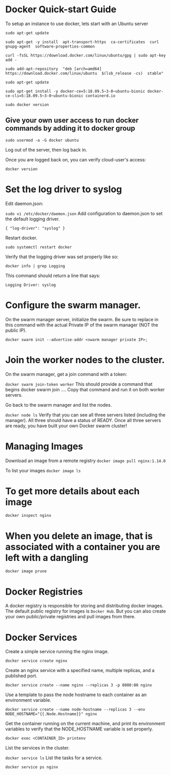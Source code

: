 # Docker Quick-start Guide
To setup an instance to use docker, lets start with an Ubuntu server 


`sudo apt-get update`

`sudo apt-get -y install 
  apt-transport-https 
  ca-certificates 
  curl 
  gnupg-agent 
  software-properties-common`
  
  
  `curl -fsSL https://download.docker.com/linux/ubuntu/gpg | sudo apt-key add -`


`sudo add-apt-repository 
  "deb [arch=amd64] https://download.docker.com/linux/ubuntu 
  $(lsb_release -cs) 
  stable"`
  
  
  ```sudo apt-get update```
  
  `sudo apt-get install -y docker-ce=5:18.09.5~3-0~ubuntu-bionic docker-ce-cli=5:18.09.5~3-0~ubuntu-bionic containerd.io`
  
  `sudo docker version`
  
  ## Give your own user access to run docker commands by adding it to docker group
  

`sudo usermod -a -G docker ubuntu`

Log out of the server, then log back in.

Once you are logged back on, you can verify cloud-user's access:

`docker version`

# Set the log driver to syslog
Edit daemon.json:

`sudo vi /etc/docker/daemon.json`
Add configuration to daemon.json to set the default logging driver.

`{
  "log-driver": "syslog"
}`

Restart docker.

`sudo systemctl restart docker`

Verify that the logging driver was set properly like so:

`docker info | grep Logging`

This command should return a line that says:

`Logging Driver: syslog`


# Configure the swarm manager.
On the swarm manager server, initialize the swarm. Be sure to replace <swarm manager private IP> in this command with the actual Private IP of the swarm manager (NOT the public IP).

`docker swarm init --advertise-addr <swarm manager private IP>;`


# Join the worker nodes to the cluster.
On the swarm manager, get a join command with a token:

`docker swarm join-token worker`
This should provide a command that begins docker swarm join .... Copy that command and run it on both worker servers.

Go back to the swarm manager and list the nodes.

`docker node ls`
Verify that you can see all three servers listed (including the manager). All three should have a status of READY. Once all three servers are ready, you have built your own Docker swarm cluster!



# Managing Images 

Download an image from a remote registry 
`docker image pull nginx:1.14.0`

To list your images 
`docker image ls`

# To get more details about each image 
`docker inspect nginx`

# When you delete an image, that is associated with a container you are left with a dangling 

`docker image prune`

# Docker Registries 

A docker registry is responsible for storing and distributing docker images. The default public registry for images is `Docker Hub`. But you can also create your own public/private registries and pull images from there. 


# Docker Services
Create a simple service running the nginx image.

`docker service create nginx`

Create an nginx service with a specified name, multiple replicas, and a published port.

`docker service create --name nginx --replicas 3 -p 8080:80 nginx`

Use a template to pass the node hostname to each container as an environment variable.

`docker service create --name node-hostname --replicas 3 --env NODE_HOSTNAME="{{.Node.Hostname}}" nginx`

Get the container running on the current machine, and print its environment variables to verify that the NODE_HOSTNAME variable is set properly.

```docker ps
docker exec <CONTAINER_ID> printenv
``` 
List the services in the cluster.

`docker service ls`
List the tasks for a service.

`docker service ps nginx`

